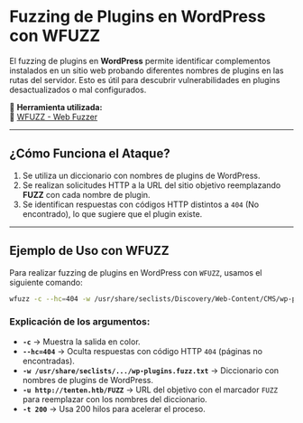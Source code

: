 # **Fuzzing de Plugins en WordPress con WFUZZ**  

El fuzzing de plugins en **WordPress** permite identificar complementos instalados en un sitio web probando diferentes nombres de plugins en las rutas del servidor. Esto es útil para descubrir vulnerabilidades en plugins desactualizados o mal configurados.  

📌 **Herramienta utilizada:**  
🔗 [WFUZZ - Web Fuzzer](https://github.com/xmendez/wfuzz)  

---

## **¿Cómo Funciona el Ataque?**  

1. Se utiliza un diccionario con nombres de plugins de WordPress.  
2. Se realizan solicitudes HTTP a la URL del sitio objetivo reemplazando **FUZZ** con cada nombre de plugin.  
3. Se identifican respuestas con códigos HTTP distintos a `404` (No encontrado), lo que sugiere que el plugin existe.  

---

## **Ejemplo de Uso con WFUZZ**  

Para realizar fuzzing de plugins en WordPress con `WFUZZ`, usamos el siguiente comando:  

```bash
wfuzz -c --hc=404 -w /usr/share/seclists/Discovery/Web-Content/CMS/wp-plugins.fuzz.txt -u http://tenten.htb/FUZZ -t 200
```

### **Explicación de los argumentos:**  
- **`-c`** → Muestra la salida en color.  
- **`--hc=404`** → Oculta respuestas con código HTTP `404` (páginas no encontradas).  
- **`-w /usr/share/seclists/.../wp-plugins.fuzz.txt`** → Diccionario con nombres de plugins de WordPress.  
- **`-u http://tenten.htb/FUZZ`** → URL del objetivo con el marcador `FUZZ` para reemplazar con los nombres del diccionario.  
- **`-t 200`** → Usa 200 hilos para acelerar el proceso.  
